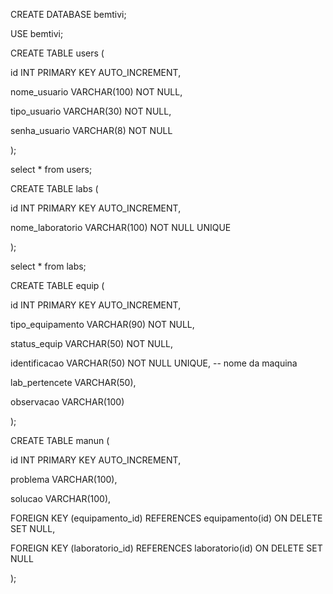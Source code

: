 

CREATE DATABASE bemtivi;


USE bemtivi;


CREATE TABLE users (

id INT PRIMARY KEY AUTO_INCREMENT, 

nome_usuario VARCHAR(100) NOT NULL, 

tipo_usuario VARCHAR(30) NOT NULL,

senha_usuario VARCHAR(8) NOT NULL 


);


select * from users;


CREATE TABLE labs ( 

id INT PRIMARY KEY AUTO_INCREMENT,

nome_laboratorio VARCHAR(100) NOT NULL UNIQUE 


);


select * from labs;


CREATE TABLE equip ( 

id INT PRIMARY KEY AUTO_INCREMENT,

tipo_equipamento VARCHAR(90) NOT NULL, 

status_equip VARCHAR(50) NOT NULL, 

identificacao VARCHAR(50) NOT NULL UNIQUE, -- nome da maquina

lab_pertencete VARCHAR(50),

observacao VARCHAR(100) 


);

CREATE TABLE manun (

id INT PRIMARY KEY AUTO_INCREMENT,

problema VARCHAR(100),

solucao VARCHAR(100),

FOREIGN KEY (equipamento_id) REFERENCES equipamento(id) ON DELETE SET NULL,

FOREIGN KEY (laboratorio_id) REFERENCES laboratorio(id) ON DELETE SET NULL 


);